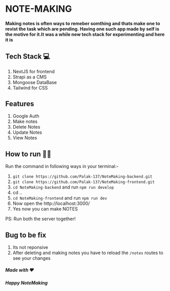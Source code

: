# NOTE-MAKING 
#### Making notes is often ways to remeber somthing and thats make one to revist the task which are pending. Having one such app made by self is the motive for it.It was a while new tech stack for experimenting and here it is

## Tech Stack 💻
1. NextJS for frontend
2. Strapi as a CMS
3. Mongoose DataBase
4. Tailwind for CSS

## Features 
1. Google Auth
2. Make notes
3. Delete Notes
4. Update Notes
5. View Notes


## How to run 🏃‍♀️
Run the command in following ways in your terminal:-
1. `git clone https://github.com/Palak-137/NoteMaking-backend.git`
2. `git clone https://github.com/Palak-137/NoteMaking-frontend.git`
3. `cd NoteMaking-backend` and run `npm run develop`
4. cd ..
5. `cd NoteMaking-frontend` and run `npm run dev`
6. Now open the http://localhost:3000/
7. Yes now you can make NOTES

PS: Run both the server together!

## Bug to be fix
1. Its not reponsive 
2. After deleting and making notes you have to reload the `/notes` routes to see your changes


##### Made with ❤
##### Happy NoteMaking
